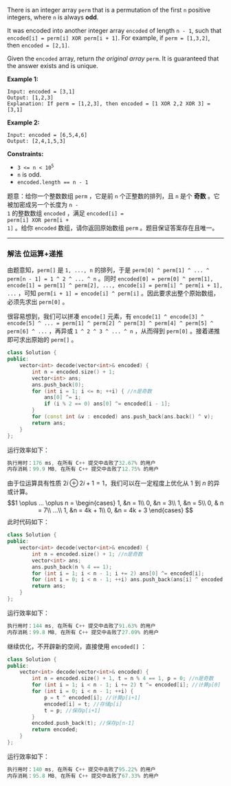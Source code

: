<p>There is an integer array <code>perm</code> that is a permutation of the first <code>n</code> positive integers, where <code>n</code> is always <strong>odd</strong>.</p>

<p>It was encoded into another integer array <code>encoded</code> of length <code>n - 1</code>, such that <code>encoded[i] = perm[i] XOR perm[i + 1]</code>. For example, if <code>perm = [1,3,2]</code>, then <code>encoded = [2,1]</code>.</p>

<p>Given the <code>encoded</code> array, return <em>the original array</em> <code>perm</code>. It is guaranteed that the answer exists and is unique.</p>

 
<p><strong>Example 1:</strong></p>

```clike
Input: encoded = [3,1]
Output: [1,2,3]
Explanation: If perm = [1,2,3], then encoded = [1 XOR 2,2 XOR 3] = [3,1]
```

<p><strong>Example 2:</strong></p>

```clike
Input: encoded = [6,5,4,6]
Output: [2,4,1,5,3]
```

<p><strong>Constraints:</strong></p>

<ul>
	<li><code>3 &lt;= n &lt;&nbsp;10<sup>5</sup></code></li>
	<li><code>n</code>&nbsp;is odd.</li>
	<li><code>encoded.length == n - 1</code></li>
</ul>

题意：给你一个整数数组&nbsp;<code>perm</code>&nbsp;，它是前&nbsp;<code>n</code>&nbsp;个正整数的排列，且&nbsp;<code>n</code>&nbsp;是个 <strong>奇数</strong>&nbsp;。它被加密成另一个长度为 <code>n - 1</code>&nbsp;的整数数组&nbsp;<code>encoded</code>&nbsp;，满足&nbsp;<code>encoded[i] = perm[i] XOR perm[i + 1]</code>&nbsp;。给你&nbsp;<code>encoded</code>&nbsp;数组，请你返回原始数组&nbsp;<code>perm</code>&nbsp;。题目保证答案存在且唯一。</p>

---
### 解法 位运算+递推
由题意知，`perm[]` 是 `1, ..., n` 的排列，于是 `perm[0] ^ perm[1] ^ ... ^ perm[n - 1] = 1 ^ 2 ^ ... ^ n` 。同时 `encoded[0] = perm[0] ^ perm[1], encode[1] = perm[1] ^ perm[2], ..., encode[i] = perm[i] ^ perm[i + 1], ...` ，可知 `perm[i + 1] = encode[i] ^ perm[i]` 。因此要求出整个原始数组，必须先求出 `perm[0]` 。

很容易想到，我们可以拼凑 `encode[]` 元素，有 `encode[1] ^ encode[3] ^ encode[5] ^ ... = perm[1] ^ perm[2] ^ perm[3] ^ perm[4] ^ perm[5] ^ perm[6] ^ ...` ，再异或 `1 ^ 2 ^ 3 ^ ... ^ n` ，从而得到 `perm[0]` 。接着递推即可求出原始的 `perm[]` 。
```cpp
class Solution {
public:
    vector<int> decode(vector<int>& encoded) {
        int n = encoded.size() + 1;
        vector<int> ans;
        ans.push_back(0);
        for (int i = 1; i <= n; ++i) { //n是奇数
            ans[0] ^= i;
            if (i % 2 == 0) ans[0] ^= encoded[i - 1];
        } 
        for (const int &v : encoded) ans.push_back(ans.back() ^ v);
        return ans;
    }
};
```
运行效率如下：
```cpp
执行用时：176 ms, 在所有 C++ 提交中击败了32.67% 的用户
内存消耗：99.9 MB, 在所有 C++ 提交中击败了12.75% 的用户
```
由于位运算具有性质 $2i \oplus 2i + 1 = 1$，我们可以在一定程度上优化从 $1$ 到 $n$ 的异或计算。
$$1 \oplus ... \oplus n = \begin{cases}
1, &n = 1\\
0, &n = 3\\
1, &n = 5\\
0, & n = 7\\
...\\
1, &n = 4k + 1\\
0, &n = 4k + 3
\end{cases}
$$
此时代码如下：
```cpp
class Solution {
public:
    vector<int> decode(vector<int>& encoded) {
        int n = encoded.size() + 1; //n是奇数
        vector<int> ans;
        ans.push_back(n % 4 == 1);
        for (int i = 1; i < n - 1; i += 2) ans[0] ^= encoded[i];
        for (int i = 0; i < n - 1; ++i) ans.push_back(ans[i] ^ encoded[i]);
        return ans;
    }
};
```
运行效率如下：
```cpp
执行用时：144 ms, 在所有 C++ 提交中击败了91.63% 的用户
内存消耗：99.8 MB, 在所有 C++ 提交中击败了27.09% 的用户
```
继续优化，不开辟新的空间，直接使用 `encoded[]` ：
```cpp
class Solution {
public:
    vector<int> decode(vector<int>& encoded) {
        int n = encoded.size() + 1, t = n % 4 == 1, p = 0; //n是奇数
        for (int i = 1; i < n - 1; i += 2) t ^= encoded[i]; //计算p[0]
        for (int i = 0; i < n - 1; ++i) {
            p = t ^ encoded[i]; //计算p[i+1]
            encoded[i] = t; //存储p[i]
            t = p; //保存p[i+1]
        }
        encoded.push_back(t); //保存p[n-1]
        return encoded;
    }
};
```
运行效率如下：
```cpp
执行用时：140 ms, 在所有 C++ 提交中击败了95.22% 的用户
内存消耗：95.8 MB, 在所有 C++ 提交中击败了67.33% 的用户
```
